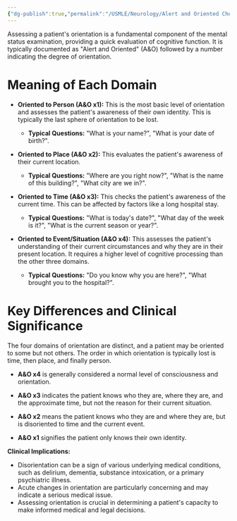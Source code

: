 ```yaml
---
{"dg-publish":true,"permalink":"/USMLE/Neurology/Alert and Oriented Check/"}
---
```


Assessing a patient's orientation is a fundamental component of the mental status examination, providing a quick evaluation of cognitive function. It is typically documented as "Alert and Oriented" (A&O) followed by a number indicating the degree of orientation. 

# Meaning of Each Domain 

 *   **Oriented to Person (A&O x1):** This is the most basic level of orientation and assesses the patient's awareness of their own identity. This is typically the last sphere of orientation to be lost. 
	 *   **Typical Questions:** "What is your name?", "What is your date of birth?". 

 *   **Oriented to Place (A&O x2):** This evaluates the patient's awareness of their current location. 
	 *   **Typical Questions:** "Where are you right now?", "What is the name of this building?", "What city are we in?". 

 *   **Oriented to Time (A&O x3):** This checks the patient's awareness of the current time. This can be affected by factors like a long hospital stay. 
	 *   **Typical Questions:** "What is today's date?", "What day of the week is it?", "What is the current season or year?". 

 *   **Oriented to Event/Situation (A&O x4):** This assesses the patient's understanding of their current circumstances and why they are in their present location. It requires a higher level of cognitive processing than the other three domains. 
	 *   **Typical Questions:** "Do you know why you are here?", "What brought you to the hospital?". 

# Key Differences and Clinical Significance 

 The four domains of orientation are distinct, and a patient may be oriented to some but not others. The order in which orientation is typically lost is time, then place, and finally person. 

 *   **A&O x4** is generally considered a normal level of consciousness and orientation. 

 *   **A&O x3** indicates the patient knows who they are, where they are, and the approximate time, but not the reason for their current situation. 

 *   **A&O x2** means the patient knows who they are and where they are, but is disoriented to time and the current event. 

 *   **A&O x1** signifies the patient only knows their own identity. 

 **Clinical Implications:** 

 *   Disorientation can be a sign of various underlying medical conditions, such as delirium, dementia, substance intoxication, or a primary psychiatric illness. 
 *   Acute changes in orientation are particularly concerning and may indicate a serious medical issue. 
 *   Assessing orientation is crucial in determining a patient's capacity to make informed medical and legal decisions.
